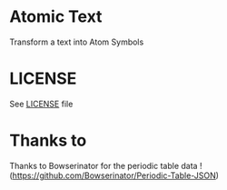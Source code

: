 # Atomic Text

Transform a text into Atom Symbols

# LICENSE

See [LICENSE](LICENSE) file

# Thanks to

Thanks to Bowserinator for the periodic table data ! (https://github.com/Bowserinator/Periodic-Table-JSON)